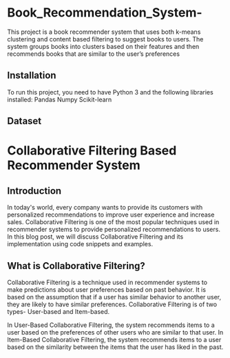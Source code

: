 # Book_Recommendation_System-
This project is a book recommender system that uses both k-means clustering and content based filtering to suggest books to users. The system groups books into clusters based on their features and then recommends books that are similar to the user’s preferences

## Installation
To run this project, you need to have Python 3 and the following libraries installed:
Pandas
Numpy
Scikit-learn

## Dataset


# Collaborative Filtering Based Recommender System

## Introduction

In today's world, every company wants to provide its customers with personalized recommendations to improve user experience and increase sales. Collaborative Filtering is one of the most popular techniques used in recommender systems to provide personalized recommendations to users. In this blog post, we will discuss Collaborative Filtering and its implementation using code snippets and examples.

## What is Collaborative Filtering?

Collaborative Filtering is a technique used in recommender systems to make predictions about user preferences based on past behavior. It is based on the assumption that if a user has similar behavior to another user, they are likely to have similar preferences. Collaborative Filtering is of two types- User-based and Item-based.

In User-Based Collaborative Filtering, the system recommends items to a user based on the preferences of other users who are similar to that user. In Item-Based Collaborative Filtering, the system recommends items to a user based on the similarity between the items that the user has liked in the past.

